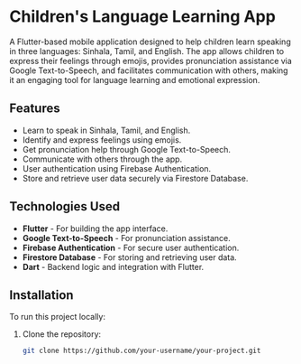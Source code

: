 # Children's Language Learning App

A Flutter-based mobile application designed to help children learn speaking in three languages: Sinhala, Tamil, and English. The app allows children to express their feelings through emojis, provides pronunciation assistance via Google Text-to-Speech, and facilitates communication with others, making it an engaging tool for language learning and emotional expression.

## Features

- Learn to speak in Sinhala, Tamil, and English.
- Identify and express feelings using emojis.
- Get pronunciation help through Google Text-to-Speech.
- Communicate with others through the app.
- User authentication using Firebase Authentication.
- Store and retrieve user data securely via Firestore Database.

## Technologies Used

- **Flutter** - For building the app interface.
- **Google Text-to-Speech** - For pronunciation assistance.
- **Firebase Authentication** - For secure user authentication.
- **Firestore Database** - For storing and retrieving user data.
- **Dart** - Backend logic and integration with Flutter.

## Installation

To run this project locally:

1. Clone the repository:
   ```bash
   git clone https://github.com/your-username/your-project.git


